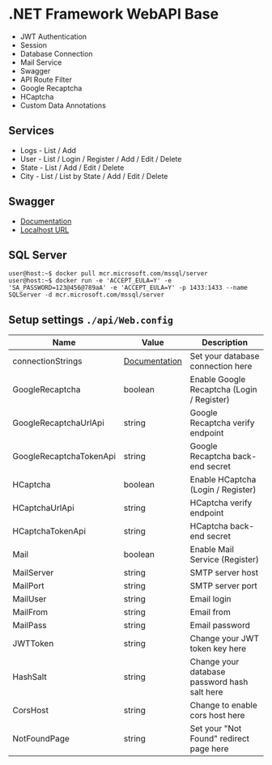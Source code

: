 # .NET Framework WebAPI Base

- JWT Authentication
- Session
- Database Connection
- Mail Service
- Swagger
- API Route Filter
- Google Recaptcha
- HCaptcha
- Custom Data Annotations

## Services

- Logs - List / Add
- User - List / Login / Register / Add / Edit / Delete
- State - List / Add / Edit / Delete
- City - List / List by State / Add / Edit / Delete

## Swagger

- [Documentation](https://github.com/domaindrivendev/Swashbuckle.AspNetCore)
- [Localhost URL](http://127.0.0.1:8080/swagger/ui/index)

## SQL Server

```console
user@host:~$ docker pull mcr.microsoft.com/mssql/server
user@host:~$ docker run -e 'ACCEPT_EULA=Y' -e 'SA_PASSWORD=123@456@789aA' -e 'ACCEPT_EULA=Y' -p 1433:1433 --name SQLServer -d mcr.microsoft.com/mssql/server
```

## Setup settings `./api/Web.config`

| Name                    | Value                                                                                                                                          | Description                                  |
| ----------------------- | ---------------------------------------------------------------------------------------------------------------------------------------------- | -------------------------------------------- |
| connectionStrings       | [Documentation](https://docs.microsoft.com/pt-br/dotnet/api/system.configuration.configurationmanager.connectionstrings?view=netframework-4.5) | Set your database connection here            |
| GoogleRecaptcha         | boolean                                                                                                                                        | Enable Google Recaptcha (Login / Register)   |
| GoogleRecaptchaUrlApi   | string                                                                                                                                         | Google Recaptcha verify endpoint             |
| GoogleRecaptchaTokenApi | string                                                                                                                                         | Google Recaptcha back-end secret             |
| HCaptcha                | boolean                                                                                                                                        | Enable HCaptcha (Login / Register)           |
| HCaptchaUrlApi          | string                                                                                                                                         | HCaptcha verify endpoint                     |
| HCaptchaTokenApi        | string                                                                                                                                         | HCaptcha back-end secret                     |
| Mail                    | boolean                                                                                                                                        | Enable Mail Service (Register)               |
| MailServer              | string                                                                                                                                         | SMTP server host                             |
| MailPort                | string                                                                                                                                         | SMTP server port                             |
| MailUser                | string                                                                                                                                         | Email login                                  |
| MailFrom                | string                                                                                                                                         | Email from                                   |
| MailPass                | string                                                                                                                                         | Email password                               |
| JWTToken                | string                                                                                                                                         | Change your JWT token key here               |
| HashSalt                | string                                                                                                                                         | Change your database password hash salt here |
| CorsHost                | string                                                                                                                                         | Change to enable cors host here              |
| NotFoundPage            | string                                                                                                                                         | Set your "Not Found" redirect page here      |
